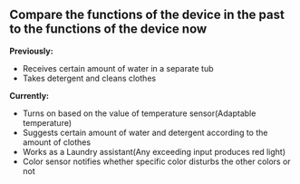 ## Compare the functions of the device in the past to the functions of the device now

**Previously:**
- Receives certain amount of water in a separate tub 
- Takes detergent and cleans clothes

**Currently:**
- Turns on based on the value of temperature sensor(Adaptable temperature)
- Suggests certain amount of water and detergent according to the amount of clothes 
- Works as a Laundry assistant(Any exceeding input produces red light)
- Color sensor notifies whether specific color disturbs the other colors or not
